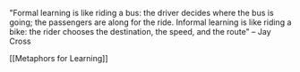 "Formal learning is like riding a bus: the driver decides where the bus
is going; the passengers are along for the ride. Informal learning is
like riding a bike: the rider chooses the destination, the speed, and
the route" – Jay Cross

[[Metaphors for Learning]]